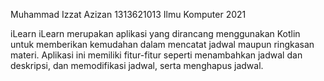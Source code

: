 Muhammad Izzat Azizan
1313621013
Ilmu Komputer 2021

iLearn
iLearn merupakan aplikasi yang dirancang menggunakan Kotlin untuk memberikan kemudahan dalam mencatat jadwal maupun ringkasan materi. Aplikasi ini memiliki fitur-fitur seperti menambahkan jadwal dan deskripsi, dan memodifikasi jadwal, serta menghapus jadwal.

